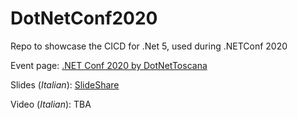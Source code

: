 # DotNetConf2020
Repo to showcase the CICD for .Net 5, used during .NETConf 2020

Event page: [.NET Conf 2020 by DotNetToscana](https://www.dotnettoscana.org/eventi/net-conf-2020-by-dotnettoscana/)

Slides (_Italian_): [SlideShare](https://www.slideshare.net/n3wt0n/ci-cd-per-net-5-facile-con-azure-pipelines-e-github-actions)

Video (_Italian_): TBA
